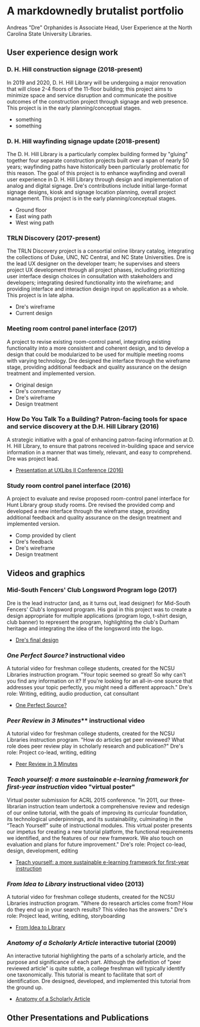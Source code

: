 A markdownedly brutalist portfolio
==================================

Andreas "Dre" Orphanides is Associate Head, User Experience at the North Carolina State University Libraries.

## User experience design work

### D. H. Hill construction signage (2018-present)

In 2019 and 2020, D. H. Hill Library will be undergoing a major renovation that will close 2-4 floors of the 11-floor building; this project aims to minimize space and service disruption and communicate the positive outcomes of the construction project through signage and web presence. This project is in the early planning/conceptual stages.

* something
* something

### D. H. Hill wayfinding signage update (2018-present)

The D. H. Hill Library is a particularly complex building formed by "gluing" together four separate construction projects built over a span of nearly 50 years; wayfinding paths have historically been particularly problematic for this reason. The goal of this project is to enhance wayfinding and overall user experience in D. H. Hill Library through design and implementation of analog and digital signage. Dre's contributions include initial large-format signage designs, kiosk and signage location planning, overall project management. This project is in the early planning/conceptual  stages.

* Ground floor
* East wing path
* West wing path

### TRLN Discovery (2017-present)

The TRLN Discovery project is a consortial online library catalog, integrating the collections of Duke, UNC, NC Central, and NC State Universities. Dre is the lead UX designer on the developer team; he supervises and steers project UX development through all project phases, including prioritizing user interface design choices in consultation with stakeholders and developers; integrating desired functionality into the wireframe; and providing interface and interaction design input on application as a whole. This project is in late alpha.

* Dre's wireframe
* Current design

### Meeting room control panel interface (2017)

A project to revise existing room-control panel, integrating existing functionality into a more consistent and coherent design, and to develop a design that could be modularized to be used for multiple meeting rooms with varying technology. Dre designed the interface through the wireframe stage, providing additional feedback and quality assurance on the design treatment and implemented version.

* Original design
* Dre's commentary
* Dre's wireframe
* Design treatment

### How Do You Talk To a Building? Patron-facing tools for space and service discovery at the D.H. Hill Library (2016)

A strategic initiative with a goal of enhancing patron-facing information at D. H. Hill Library, to ensure that patrons received in-building space and service information in a manner that was timely, relevant, and easy to comprehend. Dre was project lead.

* [Presentation at UXLibs II Conference (2016)](https://docs.google.com/presentation/d/1mFBAnQjX8l3PDYyZnct4f7j3Aeej19FMF4u4L_uXYnM/edit?usp=sharing)

### Study room control panel interface (2016)

A project to evaluate and revise proposed room-control panel interface for Hunt Library group study rooms. Dre revised the provided comp and developed a new interface through the wireframe stage, providing additional feedback and quality assurance on the design treatment and implemented version.

* Comp provided by client
* Dre's feedback
* Dre's wireframe
* Design treatment

## Videos and graphics

### Mid-South Fencers' Club Longsword Program logo (2017)

Dre is the lead instructor (and, as it turns out, lead designer) for Mid-South Fencers' Club's longsword program. His goal in this project was to create a design appropriate for multiple applications (program logo, t-shirt design, club banner) to represent the program, highlighting the club's Durham heritage and integrating the idea of the longsword into the logo.

* [Dre's final design](./images/msfc-longsword.png)

### *One Perfect Source?* instructional video

A tutorial video for freshman college students, created for the NCSU Libraries instruction program. "Your topic seemed so great! So why can't you find any information on it? If you're looking for an all-in-one source that addresses your topic perfectly, you might need a different approach." Dre's role: Writing, editing, audio production, cat consultant

* [One Perfect Source?](https://www.youtube.com/watch?v=X2VR5adTjeM)


### *Peer Review in 3 Minutes*** instructional video

A tutorial video for freshman college students, created for the NCSU Libraries instruction program. "How do articles get peer reviewed? What role does peer review play in scholarly research and publication?" Dre's role: Project co-lead, writing, editing

* [Peer Review in 3 Minutes](https://www.youtube.com/watch?v=rOCQZ7QnoN0)

### *Teach yourself: a more sustainable e-learning framework for first-year instruction* video "virtual poster"

Virtual poster submission for ACRL 2015 conference. "In 2011, our three-librarian instruction team undertook a comprehensive
review and redesign of our online tutorial, with the goals of improving its curricular foundation, its technological underpinnings,
and its sustainability, culminating in the “Teach Yourself” suite of instructional modules. This virtual poster presents our impetus
for creating a new tutorial platform, the functional requirements we identified, and the features of our new framework. We also touch
on evaluation and plans for future improvement." Dre's role: Project co-lead, design, development, editing

* [Teach yourself: a more sustainable e-learning framework for first-year instruction](https://www.youtube.com/watch?v=S5LXaaPqJUc)

### *From Idea to Library* instructional video (2013)

A tutorial video for freshman college students, created for the NCSU Libraries instruction program. "Where do research articles come from? How do they end up in your search results? This video has the answers." Dre's role: Project lead, writing, editing, storyboarding

* [From Idea to Library](https://www.youtube.com/watch?v=jaZUAHxSb9k)

### *Anatomy of a Scholarly Article* interactive tutorial (2009)

An interactive tutorial highlighting the parts of a scholarly article, and the purpose and significance of each part. Although the definition of "peer reviewed article" is quite subtle, a college freshman will typically identify one taxonomically. This tutorial is meant to facilitate that sort of identification. Dre designed, developed, and implemented this tutorial from the ground up.

* [Anatomy of a Scholarly Article](http://www.lib.ncsu.edu/tutorials/scholarly-articles/)

## Other Presentations and Publications
